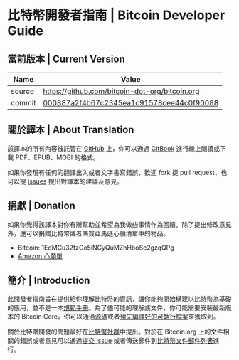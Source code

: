 # 比特幣開發者指南 | Bitcoin Developer Guide

## 當前版本 | Current Version

|Name|Value|
|---|---|
|source|https://github.com/bitcoin-dot-org/bitcoin.org|
|commit|[000887a2f4b67c2345ea1c91578cee44c0f90088](https://github.com/bitcoin-dot-org/bitcoin.org/commit/000887a2f4b67c2345ea1c91578cee44c0f90088)|

## 關於譯本 | About Translation

該譯本的所有內容被託管在 [GitHub](https://github.com/0dayZh/bitcoin_developer_guide) 上，你可以通過 [GitBook](https://www.gitbook.com/book/0dayzh/bitcoin_developer_guide) 進行線上閱讀或下載 PDF、EPUB、MOBI 的格式。

如果你發現有任何的翻譯出入或者文字書寫錯誤，歡迎 fork 提 pull request，也可以提 [issues](https://github.com/0dayZh/bitcoin_developer_guide/issues) 提出對譯本的建議及意見。

## 捐獻 | Donation

如果你覺得該譯本對你有所幫助並希望為我做些事情作為回饋，除了提出修改意見外，還可以捐贈比特幣或者購買亞馬遜心願清單中的物品。

- Bitcoin: 1EdMCu32fzGo5iNCyQuMZhHboSe2gzqQPg
- [Amazon 心願單](http://www.amazon.cn/registry/wishlist/QBFPXWCWVD4N)

## 簡介 | Introduction

此開發者指南旨在提供給你理解比特幣的資訊，讓你能夠開始構建以比特幣為基礎的應用，並不是一本[規範手冊](https://bitcoin.org/en/developer-reference#not-a-specification)。為了儘可能的理解該文件，你可能需要安裝最新版本的 Bitcoin Core，你可以通過[源碼](https://github.com/bitcoin/bitcoin)或者[預先編譯好的可執行檔案](https://bitcoin.org/en/download)來獲取到。

關於比特幣開發的問題最好在[比特幣社群](https://bitcoin.org/en/development#devcommunities)中提出。對於在 Bitcoin.org 上的文件相關的錯誤或者意見可以通過[提交 issue](https://github.com/bitcoin-dot-org/bitcoin.org/issues) 或者傳送郵件到[比特幣文件郵件列表](https://groups.google.com/forum/#!forum/bitcoin-documentation)進行。